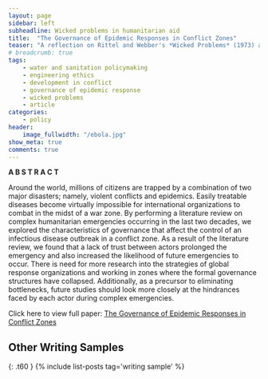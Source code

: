 ```yaml
---
layout: page
sidebar: left
subheadline: Wicked problems in humanitarian aid
title:  "The Governance of Epidemic Responses in Conflict Zones"
teaser: "A reflection on Rittel and Webber's *Wicked Problems* (1973) applied to a complex humanitarian emergency."
# breadcrumb: true
tags:
    - water and sanitation policymaking
    - engineering ethics
    - development in conflict
    - governance of epidemic response
    - wicked problems
    - article
categories:
    - policy
header: 
    image_fullwidth: "/ebola.jpg"
show_meta: true
comments: true
---
```

__A B S T R A C T__

Around the world, millions of citizens are trapped by a combination of two major disasters; namely, violent conflicts and epidemics. Easily treatable diseases become virtually impossible for international organizations to combat in the midst of a war zone. By performing a literature review on complex humanitarian emergencies occurring in the last two decades, we explored the characteristics of governance that affect the control of an infectious disease outbreak in a conflict zone. As a result of the literature review, we found that a lack of trust between actors prolonged the emergency and also increased the likelihood of future emergencies to occur. There is need for more research into the strategies of global response organizations and working in zones where the formal governance structures have collapsed. Additionally, as a precursor to eliminating bottlenecks, future studies should look more closely at the hindrances faced by each actor during complex emergencies.

Click here to view full paper: [The Governance of Epidemic Responses in Conflict Zones](https://github.com/shannongross/shannongross.github.io/blob/master/pdfs/grand_challenges.pdf)



 
## Other Writing Samples
{: .t60 }
{% include list-posts tag='writing sample' %} 
